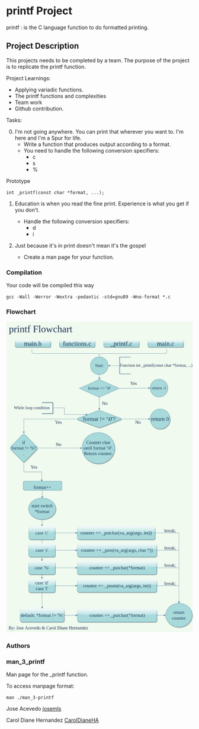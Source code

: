 # printf Project

printf
: is the C language function to do formatted printing.

## Project Description

This projects needs to be completed by a team. The purpose of the project is to replicate the printf function.

Project Learnings:

* Applying variadic functions.
* The printf functions and complexities
* Team work
* Github contribution.

Tasks:

0. I'm not going anywhere. You can print that wherever you want to. I'm here and I'm a Spur for life.
    * Write a function that produces output according to a format.
    * You need to handle the following conversion specifiers:
        * c
        * s
        * %

Prototype
```
int _printf(const char *format, ...);
```

1. Education is when you read the fine print. Experience is what you get if you don't.
    * Handle the following conversion specifiers:
        * d
        * i

2. Just because it's in print doesn't mean it's the gospel
    * Create a man page for your function.

### Compilation
Your code will be compiled this way
```
gcc -Wall -Werror -Wextra -pedantic -std=gnu89 -Wno-format *.c
```
### Flowchart

![Flowchart](https://github.com/CarolDianeHA/holbertonschool-printf/blob/caroldiane/Images/printf%20Diagram.jpg)

### Authors

### man_3_printf

Man page for the _printf function.

To access manpage format:
```
man ./man_3-printf
```

Jose Acevedo [josemls](https://github.com/josemls)

Carol Diane Hernandez [CarolDianeHA](https://github.com/CarolDianeHA)